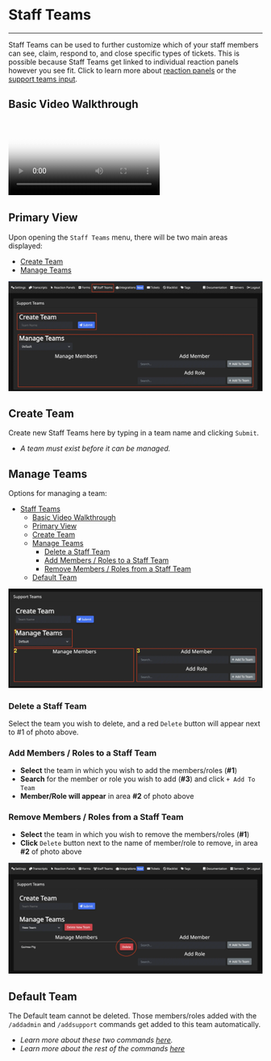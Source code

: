 # Staff Teams
***

Staff Teams can be used to further customize which of your staff members can see, claim, respond to, and close specific types of tickets. This is possible because Staff Teams get linked to individual reaction panels however you see fit. Click to learn more about [reaction panels](../dashboard/reaction-panels.md) or the [support teams input](../dashboard/reaction-panels.md/#support-teams).

## Basic Video Walkthrough
<video src="../vid/StaffTeams.mp4" controls poster="../img/video_thumbnails/Thumbnail_Staff_Teams.webp"></video>

## Primary View
Upon opening the `Staff Teams` menu, there will be two main areas displayed:
- [Create Team](#create-team)
- [Manage Teams](#manage-teams)

![Staff team card](../img/staff_teams_card.webp)

## Create Team
Create new Staff Teams here by typing in a team name and clicking `Submit`.
- *A team must exist before it can be managed.* 

## Manage Teams
Options for managing a team:
- [Staff Teams](#staff-teams)
  - [Basic Video Walkthrough](#basic-video-walkthrough)
  - [Primary View](#primary-view)
  - [Create Team](#create-team)
  - [Manage Teams](#manage-teams)
    - [Delete a Staff Team](#delete-a-staff-team)
    - [Add Members / Roles to a Staff Team](#add-members--roles-to-a-staff-team)
    - [Remove Members / Roles from a Staff Team](#remove-members--roles-from-a-staff-team)
  - [Default Team](#default-team)

![Manage teams card](../img/staff_teams_manage.webp)

### Delete a Staff Team
Select the team you wish to delete, and a red `Delete` button will appear next to #1 of photo above.

### Add Members / Roles to a Staff Team
- **Select** the team in which you wish to add the members/roles (**#1**)
- **Search** for the member or role you wish to add (**#3**) and click `+ Add To Team`
- **Member/Role will appear** in area **#2** of photo above

### Remove Members / Roles from a Staff Team
- **Select** the team in which you wish to remove the members/roles (**#1**)
- **Click** `Delete` button next to the name of member/role to remove, in area **#2** of photo above

![Delete from teams](../img/staff_teams_delete.webp)

## Default Team
The Default team cannot be deleted. Those members/roles added with the `/addadmin` and `/addsupport` commands get added to this team automatically.  
- *Learn more about these two commands [here](../commands/add-admin-support.md).*  
- *Learn more about the rest of the commands [here](../commands/commands.md)*
